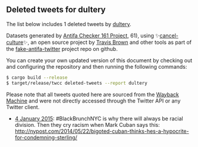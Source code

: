 ## Deleted tweets for dultery

The list below includes 1 deleted tweets by
[dultery](https://twitter.com/dultery).



Datasets generated by [Antifa Checker 161 Project](https://twitter.com/antifacheck161), 61), using ✨[cancel-culture](https://github.com/travisbrown/cancel-culture)✨, an open source project by 
[Travis Brown](https://twitter.com/travisbrown) and other tools as part of the 
[fake-antifa-twitter](https://github.com/antifacheck161/fake-antifa-twitter) project repo on github.

You can create your own updated version of this document by checking out and configuring the
repository and then running the following commands:

```bash
$ cargo build --release
$ target/release/twcc deleted-tweets --report dultery
```

Please note that all tweets quoted here are sourced from the
[Wayback Machine](https://web.archive.org) and were not directly accessed through the Twitter API or
any Twitter client.

* [ 4 January 2015](https://web.archive.org/web/20150213084906/https://twitter.com/dultery/status/551834079591944192): #BlackBrunchNYC  is why there will always be racial division. Then they cry racism when Mark Cuban says this:  http://nypost.com/2014/05/22/bigoted-cuban-thinks-hes-a-hypocrite-for-condemning-sterling/ <!--551834079591944192-->
